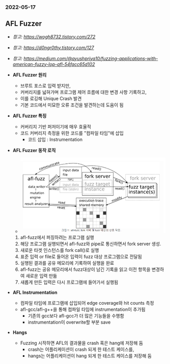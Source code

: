 ### 2022-05-17

## AFL Fuzzer
- *참고: https://wogh8732.tistory.com/272*
- *참고: https://d0ngr0thy.tistory.com/127*
- *참고: https://medium.com/@ayushpriya10/fuzzing-applications-with-american-fuzzy-lop-afl-54facc65d102*
- **AFL Fuzzer 원리**
  - 브루트 포스로 입력 받지만, 
  - 커버리지를 넓혀가며 프로그램 제어 흐름에 대한 변경 사항 기록하고, 
  - 이를 로깅해 Unique Crash 발견
  - 기본 코드에서 미묘한 오류 조건을 발견하는데 도움이 됨

- **AFL Fuzzer 특징**
  - 커버리지 기반 퍼저이기에 매우 효율적
  - 코드 커버리지 측정을 위한 코드를 "컴파일 타임"에 삽입
    - 코드 삽입 : Instrumentation

- **AFL Fuzzer 동작 로직**
  - ![](../images/2022-05-17-AFL.png)
  1. afl-fuzz에서 퍼징하려는 프로그램 실행
  2. 해당 프로그램 실행되면서 afl-fuzz와 pipe로 통신하면서 fork server 생성. 
  3. 새로운 타겟 인스턴스를 fork call()로 실행
  4. 표준 입력 or file로 들어온 입력이 fuzz 대상 프로그램으로 전달됨
  5. 실행된 결과를 공유 메모리에 기록하여 실행을 완료
  6. afl-fuzz는 공유 메모리에서 fuzz대상이 남긴 기록을 읽고 이전 항목을 변경하여 새로운 입력 만듦
  7. 새롭게 만든 입력은 다시 프로그램에 들어가서 실행됨

- **AFL Instrumentation**
  - 컴파일 타임에 프로그램에 삽입되어 edge coverage와 hit counts 측정
  - afl-gcc/afl-g++을 통해 컴파일 타임에 instrumentation이 추가됨
    - 기존의 gcc보다 afl-gcc가 더 많은 기능들을 수행함
    - instrumentation이 overwrite할 부분 save

- **Hangs**
  - Fuzzing 시작하면 AFL의 결과물을 crash 혹은 hang에 저장해 둠
    - crash는 어플리케이션이 crash 되게 한 테스트 케이스를,
    - hangs는 어플리케이션이 hang 되게 한 테스트 케이스를 저장해 둠
